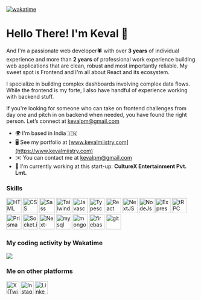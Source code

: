 [![wakatime](https://wakatime.com/badge/user/5d3ef97b-100a-42ed-9510-5844c1b07323.svg)](https://wakatime.com/@5d3ef97b-100a-42ed-9510-5844c1b07323)
# Hello There! I'm Keval 👋  

And I'm a passionate web developer🕷 with over **3 years** of individual experience and more than **2 years** of professional work experience building web applications that are clean, robust and most importantly reliable. My sweet spot is Frontend and I'm all about React and its ecosystem.

I specialize in building complex dashboards involving complex data flows. While the frontend is my forte, I also have handful of experience working with backend stuff.

If you're looking for someone who can take on frontend challenges from day one and pitch in on backend when needed, you have found the right person.
Let’s connect at [kevalpm@gmail.com](mailto:kevalpm@gmail.com)

- 🌍  I'm based in India 🇮🇳 
- 🖥️  See my portfolio at [www.kevalmiistry.com](https://www.kevalmiistry.com)
- ✉️  You can contact me at [kevalpm@gmail.com](mailto:kevalpm@gmail.com)
- 🚀  I'm currently working at this start-up: **CultureX Entertainment Pvt. Lmt.**

### Skills

<p align="left">
<a href="https://developer.mozilla.org/en-US/docs/Web/HTML" target="_blank" rel="noreferrer" style="text-decoration: none;"><img src="https://github.com/kevalmiistry/kevalmiistry/assets/59523732/1724f45b-aace-48c7-b9be-47bc2c01e266" width="40" height="40" alt="HTML" /></a>
<a href="https://developer.mozilla.org/en-US/docs/Web/CSS" target="_blank" rel="noreferrer" style="text-decoration: none;"><img src="https://github.com/kevalmiistry/kevalmiistry/assets/59523732/6e84f4df-60d4-49a7-b5d2-c6b2240e6a3f" width="40" height="40" alt="CSS" /></a>
<a href="https://sass-lang.com/" target="_blank" rel="noreferrer" style="text-decoration: none;"><img src="https://github.com/kevalmiistry/kevalmiistry/assets/59523732/bceedfe4-1bd9-4f16-b301-62faf99566d8" width="40" height="40" alt="Sass" /></a>
<a href="https://tailwindcss.com/" target="_blank" rel="noreferrer" style="text-decoration: none;"><img src="https://github.com/kevalmiistry/kevalmiistry/assets/59523732/6ec99e76-c043-4657-b25b-752b885f537e" width="40" height="40" alt="Tailwind" /></a>
<a href="https://www.javascript.com/" target="_blank" rel="noreferrer" style="text-decoration: none;"><img src="https://github.com/kevalmiistry/kevalmiistry/assets/59523732/200ef4a7-31a2-4bcd-b5e3-7da9e38374c8" width="40" height="40" alt="Javascript" /></a>
<a href="https://www.typescriptlang.org/" target="_blank" rel="noreferrer" style="text-decoration: none;"><img src="https://github.com/kevalmiistry/kevalmiistry/assets/59523732/7f6e5b42-213f-4eb6-930a-86ccdb1cc29e" width="40" height="40" alt="Typescript" /></a>
<a href="https://react.dev/" target="_blank" rel="noreferrer" style="text-decoration: none;"><img src="https://github.com/kevalmiistry/kevalmiistry/assets/59523732/2c52955f-1ef9-4d2a-bc1d-6557b2d23f6f" width="40" height="40" alt="React" /></a>
<a href="https://nextjs.org/" target="_blank" rel="noreferrer" style="text-decoration: none;"><img src="https://github.com/kevalmiistry/kevalmiistry/assets/59523732/20e92820-1ca7-4e5a-8887-98fdc127d503" width="40" height="40" alt="NextJS" /></a>
<a href="https://nodejs.org/" target="_blank" rel="noreferrer" style="text-decoration: none;"><img src="https://github.com/kevalmiistry/kevalmiistry/assets/59523732/c66c250a-2c01-41dd-badc-42d0b67c6556" width="40" height="40" alt="NodeJs" /></a>
<a href="https://expressjs.com/" target="_blank" rel="noreferrer" style="text-decoration: none;"><img src="https://github.com/kevalmiistry/kevalmiistry/assets/59523732/6c67ce40-10a6-42ae-b160-0952b73a8cad" width="40" height="40" alt="ExpressJs" /></a>
<a href="https://trpc.io/" target="_blank" rel="noreferrer" style="text-decoration: none;"><img src="https://github.com/kevalmiistry/kevalmiistry/assets/59523732/545a7867-4b01-45b4-bdfe-a3491009a724" width="40" height="40" alt="tRPC" /></a>
<a href="https://www.prisma.io/" target="_blank" rel="noreferrer" style="text-decoration: none;"><img src="https://github.com/kevalmiistry/kevalmiistry/assets/59523732/050d926d-76d0-4680-88dc-51248eca698e" width="40" height="40" alt="Prisma" /></a>
<a href="https://socket.io/" target="_blank" rel="noreferrer" style="text-decoration: none;"><img src="https://github.com/kevalmiistry/kevalmiistry/assets/59523732/161808ad-7c69-490a-8daf-07ed5d29e76e" width="40" height="40" alt="Socket.io" /></a>
<a href="https://next-auth.js.org/" target="_blank" rel="noreferrer" style="text-decoration: none;"><img src="https://github.com/kevalmiistry/kevalmiistry/assets/59523732/d02f6526-3496-4458-be24-221ee50b11ea" width="40" height="40" alt="Next-Auth JS" /></a>
<a href="https://www.mysql.com/" target="_blank" rel="noreferrer" style="text-decoration: none;"><img src="https://github.com/kevalmiistry/kevalmiistry/assets/59523732/067bf326-8696-4dd1-b94d-943ddadd71d8" width="40" height="40" alt="mysql" /></a>
<a href="https://www.mongodb.com/" target="_blank" rel="noreferrer" style="text-decoration: none;"><img src="https://github.com/kevalmiistry/kevalmiistry/assets/59523732/03077ce4-f7ba-4a79-80c4-a79e2528007b" width="40" height="40" alt="mongodb" /></a>
<a href="https://firebase.google.com/" target="_blank" rel="noreferrer" style="text-decoration: none;"><img src="https://github.com/kevalmiistry/kevalmiistry/assets/59523732/361828f8-743e-49ca-8eaf-27667494c182" width="40" height="40" alt="firebase" /></a>
<a href="https://git-scm.com/" target="_blank" rel="noreferrer" style="text-decoration: none;"><img src="https://github.com/kevalmiistry/kevalmiistry/assets/59523732/05eee9f0-e707-4233-82af-c7da58bba2ff" width="40" height="40" alt="git" /></a>
</p>


### My coding activity by Wakatime 
![](https://wakatime.com/share/@KevalMiistry/c0598720-bc63-4d5a-9d8e-f97e33423890.svg)


### Me on other platforms
<p align="left">
<a href="https://x.com/kevalmiistry" target="_blank" rel="noreferrer"><img src="https://github.com/kevalmiistry/kevalmiistry/assets/59523732/645d28a7-1dcb-447d-8f30-86e86f4e5860" width="34" height="34" alt="X (Twitter)" /></a>
<a href="https://www.instagram.com/kevalmiistry" target="_blank" rel="noreferrer"><img src="https://github.com/kevalmiistry/kevalmiistry/assets/59523732/4c4117a3-07c1-4d71-b018-184f8de7403d" width="34" height="34" alt="Instagram" /></a>
<a href="https://www.linkedin.com/in/kevalmiistry/" target="_blank" rel="noreferrer"><img src="https://github.com/kevalmiistry/kevalmiistry/assets/59523732/84153926-01f4-473d-b5a3-47af3eb140ab" width="34" height="34" alt="LinkedIn" /></a>
</p>
